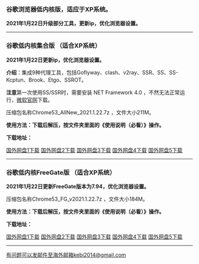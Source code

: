 ### 谷歌浏览器低内核版，适应于XP系统。

**2021年1月22日升级部分工具，更新ip，优化浏览器设置。**

***

### 谷歌低内核集合版 （适合XP系统）

**2021年1月22日更新ip，优化浏览器设置。**

**介绍**：集成9种代理工具，包括Goflyway、clash、v2ray、SSR、SS、SS-Kcptun、Brook、Etgo、SSROT。

**注意**第一次使用SS/SSR时，需要安装 NET Framework 4.0 ，不然无法正常运行，[微软官网](https://www.microsoft.com/zh-cn/download/details.aspx?id=17718)下载。

压缩包名称Chrome53_AllNew_2021.1.22.7z ，文件大小211M。

**使用方法：下载后解压，按文件夹里面的《使用说明（必看）》操作。**

**下载地址：**

[国外网盘1下载](https://tr101.free4444.xyz/Chrome53_AllNew_2021.1.22.7z) 
[国外网盘2下载](https://tr61.free4444.xyz/Chrome53_AllNew_2021.1.22.7z) 
[国外网盘3下载](https://tr71.free4444.xyz/Chrome53_AllNew_2021.1.22.7z) 
[国外网盘4下载](https://tr91.free4444.xyz/Chrome53_AllNew_2021.1.22.7z) 
[国外网盘5下载](https://tr51.free4444.xyz/Chrome53_AllNew_2021.1.22.7z) 

***

### 谷歌低内核FreeGate版 （适合XP系统）

**2021年1月22日更新FreeGate版本为7.94，优化浏览器设置。**

压缩包名称Chrome53_FG_v2021.1.22.7z ，文件大小184M。

**使用方法：下载后解压，按文件夹里面的《使用说明（必看）》操作。**

**下载地址：**

[国外网盘1下载](https://tr101.free4444.xyz/Chrome53_FG_v2021.1.22.7z) 
[国外网盘2下载](https://tr61.free4444.xyz/Chrome53_FG_v2021.1.22.7z) 
[国外网盘3下载](https://tr71.free4444.xyz/Chrome53_FG_v2021.1.22.7z) 
[国外网盘4下载](https://tr91.free4444.xyz/Chrome53_FG_v2021.1.22.7z) 
[国外网盘5下载](https://tr51.free4444.xyz/Chrome53_FG_v2021.1.22.7z) 


***


有问题可以发邮件至海外邮箱kebi2014@gmail.com
